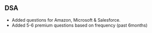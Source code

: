## DSA
- Added questions for Amazon, Microsoft & Salesforce. 
- Added 5-6 premium questions based on frequency (past 6months)